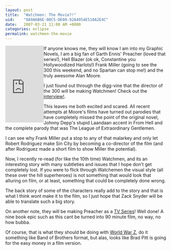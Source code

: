 ```yaml
---
layout: post
title:  "Watchmen: The Movie?!"
uid:	"8A9A6B6E-00C5-DE00-92A4954E510A2E4C"
date:   2007-03-21 11:08 AM +0000
categories: eclipse
permalink: watchmen-the-movie
---
```

<iframe src="http://rcm-uk.amazon.co.uk/e/cm?t=mardrescfetc-21&o=2&p=8&l=as1&asins=1852860243&fc1=000000&IS2=1&lt1=_blank&lc1=0000FF&bc1=000000&bg1=FFFFFF&f=ifr" style="width:120px;height:240px;" scrolling="no" marginwidth="5" marginheight="5" frameborder="0" align="left"></iframe>
If anyone knows me, they will know I am into my Graphic Novels, I am a big fan of Garth Ennis' Preacher (loved that series!), Hell Blazer (ok ok, Constantine you Hollywoodized Harlots!) Frank Miller (going to see the 300 this weekend, and no Spartan can stop me!) and the truly awesome Alan Moore. 

I just found out through the digg-vine that the director of the 300 will be making Watchmen! Check out the <a href="http://www.reelzchannel.com/moviedetail.aspx?movieid=223693&clipid=18326">interview!</a>.

This leaves me both excited and scared. All recent attempts at Moore's films have turned out parodies that have completely missed the point of the original novel, Johnny Depp's stupid Laandaan accent in From Hell and  the complete parody that was The League of Extraordinary Gentlemen.

I can see why Frank Miller put a stop to any of that malarkey and only let Robert Rodriguez make Sin City by becoming a co-director of the film (and after Rodriguez made a short film to show Miller the potential).

Now, I recently re-read (for like the 10th time) Watchmen, and its an interesting story with many subtleties and issues that I hope don't get completely lost. If you were to flick through Watchemen the visual style (all these over the hill superheroes) is not something that would look that alluring on film, or at least, something that could be completely done wrong. 

The back story of some of the characters really add to the story and that is what I think wont make it to the film, so I just hope that Zack Snyder will be able to translate such a big story.

On another note, they will be making Preacher as a <a href="http://www.superherohype.com/news/spider-mannews.php?id=4949">TV Series</a>! Well done! A nine book epic such as this cant be turned into 90 minute film, no way, no how bubba.

Of course, that is what they should be doing with <a href="http://www.imdb.com/title/tt0816711/">World War Z</a>, do it something like Band of Brothers format, but alas, looks like Brad Pitt is going for the easy money in a film version.